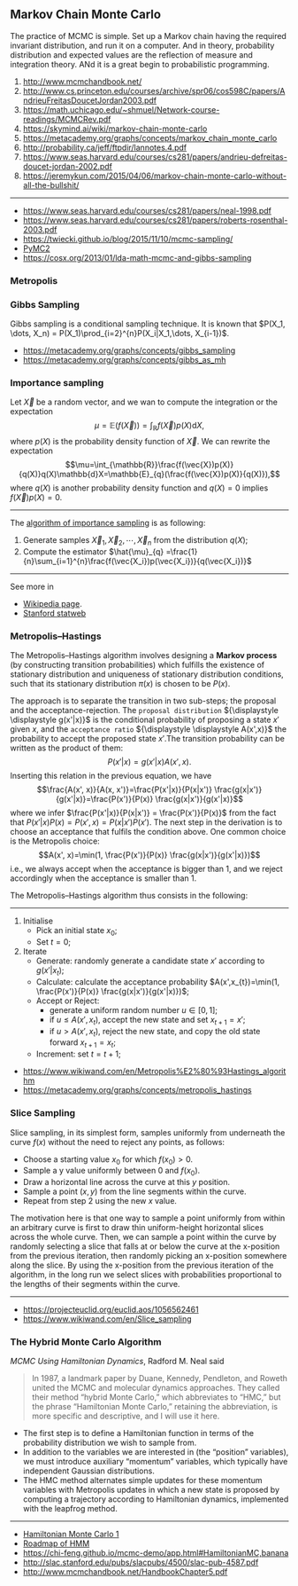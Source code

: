 ## Markov Chain Monte Carlo

The practice of MCMC is simple. Set up a Markov chain having the required invariant distribution, and run it on a computer.
And in theory, probability distribution and expected values are the reflection of measure and integration theory. ANd it is a great begin to probabilistic programming.

1. http://www.mcmchandbook.net/
2. http://www.cs.princeton.edu/courses/archive/spr06/cos598C/papers/AndrieuFreitasDoucetJordan2003.pdf
3. https://math.uchicago.edu/~shmuel/Network-course-readings/MCMCRev.pdf
4. https://skymind.ai/wiki/markov-chain-monte-carlo
5. https://metacademy.org/graphs/concepts/markov_chain_monte_carlo
6. http://probability.ca/jeff/ftpdir/lannotes.4.pdf
7. https://www.seas.harvard.edu/courses/cs281/papers/andrieu-defreitas-doucet-jordan-2002.pdf
8. https://jeremykun.com/2015/04/06/markov-chain-monte-carlo-without-all-the-bullshit/


***

* https://www.seas.harvard.edu/courses/cs281/papers/neal-1998.pdf
* https://www.seas.harvard.edu/courses/cs281/papers/roberts-rosenthal-2003.pdf
* https://twiecki.github.io/blog/2015/11/10/mcmc-sampling/
* [PyMC2](https://colcarroll.github.io/hamiltonian_monte_carlo_talk/bayes_talk.html)
* https://cosx.org/2013/01/lda-math-mcmc-and-gibbs-sampling

### Metropolis

### Gibbs Sampling 

Gibbs sampling is a conditional sampling  technique. It is known that $P(X_1, \dots, X_n) = P(X_1)\prod_{i=2}^{n}P(X_i|X_1,\dots, X_{i-1})$.

* https://metacademy.org/graphs/concepts/gibbs_sampling
* https://metacademy.org/graphs/concepts/gibbs_as_mh

### Importance sampling

Let $\vec{X}$ be a random vector, and we wan to compute the integration or the expectation
$$\mu=\mathbb{E}(f(\vec{X}))=\int_{\mathbb{R}}f(\vec{X})p({X})\mathrm{d}X,$$
 where $p({X})$ is the probability density function of $\vec{X}$.
 We can rewrite the expectation
 $$\mu=\int_{\mathbb{R}}\frac{f(\vec{X})p(X)}{q(X)}q(X)\mathbb{d}X=\mathbb{E}_{q}(\frac{f(\vec{X})p(X)}{q(X)}),$$
 where $q(X)$ is another probability density function and $q(X)=0$ implies $f(\vec{X})p(X)=0$.

***
 The [algorithm of importance sampling](http://math.arizona.edu/~tgk/mc/book_chap6.pdf) is as following:
 1. Generate samples $\vec{X}_1,\vec{X}_2,\cdots,\vec{X}_n$ from the distribution $q(X)$;
 2. Compute the estimator $\hat{\mu}_{q} =\frac{1}{n}\sum_{i=1}^{n}\frac{f(\vec{X_i})p(\vec{X_i})}{q(\vec{X_i})}$
***

See more in
* [Wikipedia page](https://www.wikiwand.com/en/Importance_sampling).
* [Stanford statweb](https://statweb.stanford.edu/~owen/mc/Ch-var-is.pdf)

### Metropolis–Hastings

The Metropolis–Hastings algorithm involves designing a **Markov process** (by constructing transition probabilities) which fulfills the existence of stationary distribution and uniqueness of stationary distribution conditions, such that its stationary distribution $\pi (x)$ is chosen to be $P(x)$.

The approach is to separate the transition in two sub-steps; the proposal and the acceptance-rejection. The `proposal distribution` ${\displaystyle \displaystyle g(x'|x)}$ is the conditional probability of proposing a state $x'$ given $x$, and the `acceptance ratio` ${\displaystyle \displaystyle A(x',x)}$ the probability to accept the proposed state $x'$.The transition probability can be written as the product of them:
$$P(x'|x)=g(x'|x) A(x', x).$$
Inserting this relation in the previous equation, we have
$$\frac{A(x', x)}{A(x, x')}=\frac{P(x'|x)}{P(x|x')} \frac{g(x|x')}{g(x'|x)}=\frac{P(x')}{P(x)} \frac{g(x|x')}{g(x'|x)}$$
where we infer $\frac{P(x'|x)}{P(x|x')} = \frac{P(x')}{P(x)}$ from the fact that $P(x'|x)P(x)=P(x',x)=P(x|x')P(x')$.
The next step in the derivation is to choose an acceptance that fulfils the condition above. One common choice is the Metropolis choice:
$$A(x', x)=\min(1, \frac{P(x')}{P(x)} \frac{g(x|x')}{g(x'|x)})$$
i.e., we always accept when the acceptance is bigger than 1, and we reject accordingly when the acceptance is smaller than 1.

The Metropolis–Hastings algorithm thus consists in the following:
***
1. Initialise 
    + Pick an initial state $x_{0}$;
    + Set $t=0$;
2. Iterate
    + Generate: randomly generate a candidate state $x'$ according to ${\displaystyle g(x'|x_{t})}$;
    + Calculate: calculate the acceptance probability $A(x',x_{t})=\min(1, \frac{P(x')}{P(x)} \frac{g(x|x')}{g(x'|x)})$;
    + Accept or Reject:
         - generate a uniform random number ${\displaystyle u\in [0,1]}$;
         - if ${\displaystyle u\leq A(x',x_{t})}$, accept the new state and set ${\displaystyle x_{t+1}=x'}$;
         - if ${\displaystyle u>A(x',x_{t})}$, reject the new state, and copy the old state forward $x_{t+1}=x_{t}$;
   + Increment: set ${\textstyle t=t+1}$;

* https://www.wikiwand.com/en/Metropolis%E2%80%93Hastings_algorithm
* https://metacademy.org/graphs/concepts/metropolis_hastings

### Slice Sampling

Slice sampling, in its simplest form, samples uniformly from underneath the curve $f(x)$ without the need to reject any points, as follows:

* Choose a starting value $x_0$ for which $f(x_0)>0$.
* Sample a y value uniformly between $0$ and $f(x_0)$.
* Draw a horizontal line across the curve at this $y$ position.
* Sample a point $(x,y)$ from the line segments within the curve.
* Repeat from step 2 using the new $x$ value.

The motivation here is that one way to sample a point uniformly from within an arbitrary curve is first to draw thin uniform-height horizontal slices across the whole curve. Then, we can sample a point within the curve by randomly selecting a slice that falls at or below the curve at the x-position from the previous iteration, then randomly picking an x-position somewhere along the slice. By using the x-position from the previous iteration of the algorithm, in the long run we select slices with probabilities proportional to the lengths of their segments within the curve.

***

* https://projecteuclid.org/euclid.aos/1056562461
* https://www.wikiwand.com/en/Slice_sampling

### The Hybrid Monte Carlo Algorithm

*MCMC Using Hamiltonian Dynamics*, Radford M. Neal said 
> In 1987, a landmark paper by Duane, Kennedy, Pendleton, and Roweth united the MCMC and molecular dynamics approaches. They called their method “hybrid Monte Carlo,” which abbreviates to “HMC,” but the phrase “Hamiltonian Monte Carlo,” retaining the abbreviation, is more specific and descriptive, and I will use it here.

* The first step is to define a Hamiltonian function in terms of the probability distribution we wish to sample from.
* In addition to the variables we are interested in (the “position” variables), we must introduce auxiliary “momentum” variables, which typically have independent Gaussian distributions.
* The HMC method alternates simple updates for these momentum variables with Metropolis updates in which a new state is proposed by computing a trajectory according to Hamiltonian dynamics, implemented with the leapfrog method.

***

* [Hamiltonian Monte Carlo 1](http://khalibartan.github.io/MCMC-Hamiltonian-Monte-Carlo-and-No-U-Turn-Sampler/)
* [Roadmap of HMM](https://metacademy.org/graphs/concepts/hamiltonian_monte_carlo)
* https://chi-feng.github.io/mcmc-demo/app.html#HamiltonianMC,banana
* http://slac.stanford.edu/pubs/slacpubs/4500/slac-pub-4587.pdf
* http://www.mcmchandbook.net/HandbookChapter5.pdf